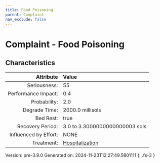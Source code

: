 ```yaml
---
title: Food Poisoning
parent: Complaint
nav_exclude: false
---
```

# Complaint - Food Poisoning

## Characteristics

| Attribute      | Value |
|--------:|:------|
|Seriousness:|55|
|Performance Impact:|0.4|
|Probability:|2.0|
|Degrade Time:|2000.0 millisols|
|Bed Rest:|true|
|Recovery Period:|3.0 to 3.3000000000000003 sols|
|Influenced by Effort:|NONE|
|Treatment:|[Hospitalization](../treatment/hospitalization.html)|
 

Version: pre-3.9.0 Generated on: 2024-11-23T12:27:49.5801111
{: .fs-3 }